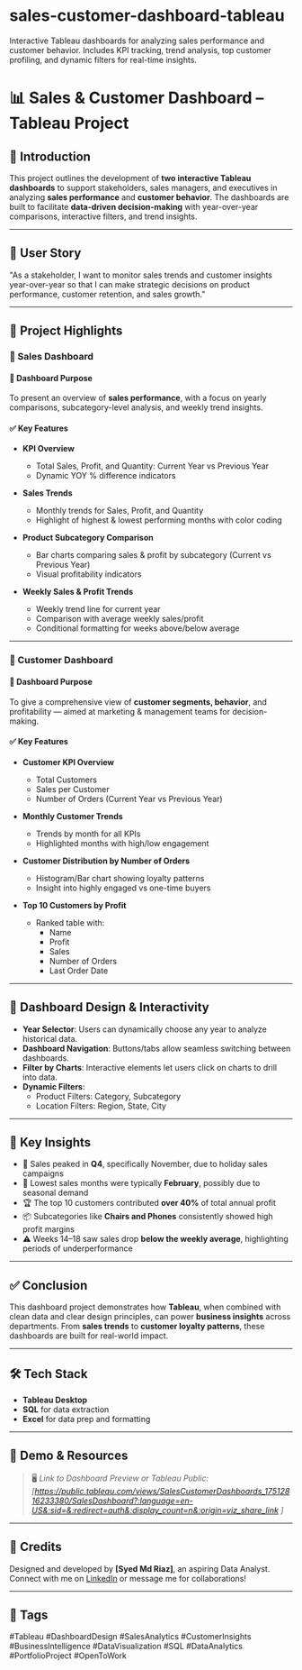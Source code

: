 # sales-customer-dashboard-tableau
Interactive Tableau dashboards for analyzing sales performance and customer behavior. Includes KPI tracking, trend analysis, top customer profiling, and dynamic filters for real-time insights.
# 📊 Sales & Customer Dashboard – Tableau Project

## 🧾 Introduction

This project outlines the development of **two interactive Tableau dashboards** to support stakeholders, sales managers, and executives in analyzing **sales performance** and **customer behavior**. The dashboards are built to facilitate **data-driven decision-making** with year-over-year comparisons, interactive filters, and trend insights.

---

## 🧭 User Story

"As a stakeholder, I want to monitor sales trends and customer insights year-over-year so that I can make strategic decisions on product performance, customer retention, and sales growth."

---

## 🚀 Project Highlights

### 🔷 Sales Dashboard

#### 🎯 **Dashboard Purpose**  
To present an overview of **sales performance**, with a focus on yearly comparisons, subcategory-level analysis, and weekly trend insights.

#### ✅ **Key Features**

- **KPI Overview**  
  - Total Sales, Profit, and Quantity: Current Year vs Previous Year  
  - Dynamic YOY % difference indicators

- **Sales Trends**  
  - Monthly trends for Sales, Profit, and Quantity  
  - Highlight of highest & lowest performing months with color coding

- **Product Subcategory Comparison**  
  - Bar charts comparing sales & profit by subcategory (Current vs Previous Year)  
  - Visual profitability indicators

- **Weekly Sales & Profit Trends**  
  - Weekly trend line for current year  
  - Comparison with average weekly sales/profit  
  - Conditional formatting for weeks above/below average

---

### 🔶 Customer Dashboard

#### 🎯 **Dashboard Purpose**  
To give a comprehensive view of **customer segments, behavior**, and profitability — aimed at marketing & management teams for decision-making.

#### ✅ **Key Features**

- **Customer KPI Overview**  
  - Total Customers  
  - Sales per Customer  
  - Number of Orders (Current Year vs Previous Year)

- **Monthly Customer Trends**  
  - Trends by month for all KPIs  
  - Highlighted months with high/low engagement

- **Customer Distribution by Number of Orders**  
  - Histogram/Bar chart showing loyalty patterns  
  - Insight into highly engaged vs one-time buyers

- **Top 10 Customers by Profit**  
  - Ranked table with:  
    - Name  
    - Profit  
    - Sales  
    - Number of Orders  
    - Last Order Date

---

## 🎨 Dashboard Design & Interactivity

- **Year Selector**: Users can dynamically choose any year to analyze historical data.  
- **Dashboard Navigation**: Buttons/tabs allow seamless switching between dashboards.  
- **Filter by Charts**: Interactive elements let users click on charts to drill into data.  
- **Dynamic Filters**:
  - Product Filters: Category, Subcategory  
  - Location Filters: Region, State, City

---

## 📌 Key Insights

- 🔼 Sales peaked in **Q4**, specifically November, due to holiday sales campaigns  
- 🔻 Lowest sales months were typically **February**, possibly due to seasonal demand  
- 🏆 The top 10 customers contributed **over 40%** of total annual profit  
- 📦 Subcategories like **Chairs and Phones** consistently showed high profit margins  
- ⚠️ Weeks 14–18 saw sales drop **below the weekly average**, highlighting periods of underperformance

---

## ✅ Conclusion

This dashboard project demonstrates how **Tableau**, when combined with clean data and clear design principles, can power **business insights** across departments. From **sales trends** to **customer loyalty patterns**, these dashboards are built for real-world impact.

---

## 🛠 Tech Stack

- **Tableau Desktop**  
- **SQL** for data extraction  
- **Excel** for data prep and formatting  

---

## 🔗 Demo & Resources

> 🖥️ *Link to Dashboard Preview or Tableau Public: [https://public.tableau.com/views/SalesCustomerDashboards_17512816233380/SalesDashboard?:language=en-US&:sid=&:redirect=auth&:display_count=n&:origin=viz_share_link ]*  


---

## 🙌 Credits

Designed and developed by **[Syed Md Riaz]**, an aspiring Data Analyst.  
Connect with me on [LinkedIn](www.linkedin.com/in/syed-md-riaz) or message me for collaborations!

---

## 📎 Tags

#Tableau #DashboardDesign #SalesAnalytics #CustomerInsights #BusinessIntelligence #DataVisualization #SQL #DataAnalytics #PortfolioProject #OpenToWork

